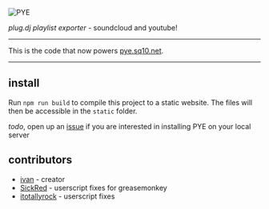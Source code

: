 ![PYE](https://raw.githubusercontent.com/SEAPUNK/PYE/master/src/s/img/pye.png)

*plug.dj playlist exporter* - soundcloud and youtube!

---

This is the code that now powers [pye.sq10.net](http://pye.sq10.net).

---

install
---

Run `npm run build` to compile this project to a static website. The files will then be accessible in the `static` folder.

*todo*, open up an [issue](https://github.com/SEAPUNK/PYE/issues/new) if you are interested in installing PYE on your local server

contributors
---

* [ivan](https://ivan.moe/) - creator
* [SickRed](https://github.com/SickRed) - userscript fixes for greasemonkey
* [itotallyrock](https://github.com/itotallyrock) - userscript fixes
